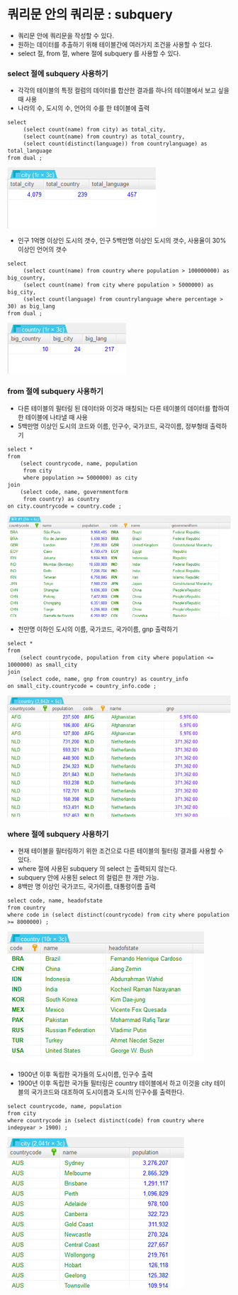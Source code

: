 # 쿼리문 안의 쿼리문 : subquery
- 쿼리문 안에 쿼리문을 작성할 수 있다. 
- 원하는 데이터를 추출하기 위해 테이블간에 여러가지 조건을 사용할 수 있다.
- select 절, from 절, where 절에 subquery 를 사용할 수 있다.

### select 절에 subquery 사용하기
- 각각의 테이블의 특정 컬럼의 데이터를 합산한 결과를 하나의 테이블에서 보고 싶을 때 사용
- 나라의 수, 도시의 수, 언어의 수를 한 테이블에 출력
```
select
     (select count(name) from city) as total_city,
     (select count(name) from country) as total_country,
     (select count(distinct(language)) from countrylanguage) as total_language
from dual ;
```
![subquery_1.PNG](./images/subquery_1.PNG)

- 인구 1억명 이상인 도시의 갯수, 인구 5백만명 이상인 도시의 갯수, 사용율이 30% 이상인 언어의 갯수
```
select
     (select count(name) from country where population > 100000000) as big_country,
     (select count(name) from city where population > 5000000) as big_city,
     (select count(language) from countrylanguage where percentage > 30) as big_lang
from dual ;
```
![subquery_2.PNG](./images/subquery_2.PNG)

### from 절에 subquery 사용하기
- 다른 테이블의 필터링 된 데이터와 이것과 매칭되는 다른 테이블의 데이터를 합하여 한 테이블에 나타낼 때 사용
- 5백만명 이상인 도시의 코드와 이름, 인구수, 국가코드, 국각이름, 정부형태 출력하기
```
select *
from
    (select countrycode, name, population
     from city
     where population >= 5000000) as city
join
    (select code, name, governmentform
     from country) as country
on city.countrycode = country.code ;
```
![subquery_3.PNG](./images/subquery_3.PNG)

- 천만명 이하인 도시의 이름, 국가코드, 국가이름, gnp 출력하기
```
select *
from
    (select countrycode, population from city where population <= 1000000) as small_city
join
    (select code, name, gnp from country) as country_info
on small_city.countrycode = country_info.code ;
```
![subquery_4.PNG](./images/subquery_4.PNG)

### where 절에 subquery 사용하기
- 현재 테이블을 필터링하기 위한 조건으로 다른 테이블의 필터링 결과를 사용할 수 있다.
- where 절에 사용된 subquery 의 select 는 출력되지 않는다.
- subquery 안에 사용된 select 의 컬럼은 한 개만 가능. 
- 8백만 명 이상인 국가코드, 국가이름, 대통령이름 출력
```
select code, name, headofstate
from country
where code in (select distinct(countrycode) from city where population >= 8000000) ;
```
![subquery_5.PNG](./images/subquery_5.PNG)

- 1900년 이후 독립한 국가들의 도시이름, 인구수 출력
- 1900년 이후 독립한 국가들 필터링은 country 테이블에서 하고 이것을 city 테이블의 국가코드와 대조하여 도시이름과 도시의 인구수를 출력한다.
```
select countrycode, name, population
from city
where countrycode in (select distinct(code) from country where indepyear > 1900) ;
```
![subquery_6.PNG](./images/subquery_6.PNG)
